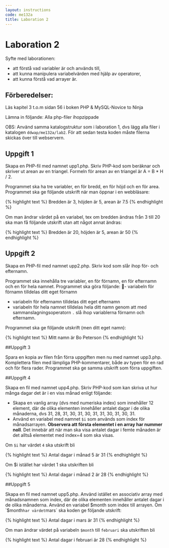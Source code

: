 ```yaml
---
layout: instructions
code: me132a
title: Laboration 2
---
```


# Laboration 2

Syfte med laborationen:

- att förstå vad variabler är och används till,
- att kunna manipulera variabelvärden med hjälp av operatorer,
- att kunna förstå vad arrayer är.

## Förberedelser:

Läs kapitel 3 t.o.m sidan 56 i boken PHP & MySQL-Novice to Ninja

Lämna in följande: Alla php-filer ihopzippade

OBS: Använd samma katalogstruktur som i laboration 1, dvs lägg alla filer i katalogen `ddwap/me132a/lab2`. För att sedan testa koden måste filerna skickas över till webservern.

## Uppgift 1

Skapa en PHP-fil med namnet upp1.php. Skriv PHP-kod som beräknar och skriver ut arean av en triangel. Formeln för arean av en triangel är A = B * H / 2. 

Programmet ska ha tre variabler, en för bredd, en för höjd och en för area. Programmet ska ge följande utskrift när man öppnar i en webbläsare:

{% highlight text %}
Bredden är 3, höjden är 5, arean är 7.5
{% endhighlight %}

Om man ändrar värdet på en variabel, tex om bredden ändras från 3 till 20 ska man få följande utskrift utan att något annat ändras:

{% highlight text %}
Bredden är 20, höjden är 5, arean är 50
{% endhighlight %}

## Uppgift 2

Skapa en PHP-fil med namnet upp2.php. Skriv kod som slår ihop för- och efternamn.  

Programmet ska innehålla tre variabler, en för förnamn, en för efternamn och en för hela namnet. Programmet ska göra följande:
- variabeln för förnamn tilldelas ditt eget förnamn
- variabeln för efternamn tilldelas ditt eget efternamn
- variabeln för hela namnet tilldelas hela ditt namn genom att med sammanslagningsoperatorn `.` slå ihop variablerna förnamn och efternamn. 

Programmet ska ge följande utskrift (men ditt eget namn):

{% highlight text %}
Mitt namn är Bo Peterson
{% endhighlight %}

##Uppgift 3

Spara en kopia av filen från förra uppgiften men nu med namnet upp3.php. Komplettera filen med lämpliga PHP-kommentarer, både av typen för en rad och för flera rader. Programmet ska ge samma utskrift som förra uppgiften.  

##Uppgift 4

Skapa en fil med namnet upp4.php. Skriv PHP-kod som kan skriva ut hur många dagar det är i en viss månad enligt följande:

- Skapa en vanlig array (dvs med numeriska index) som innehåller 12 element, där de olika elementen innehåller antalet dagar i de olika månaderna, dvs 31, 28, 31, 30, 31, 30, 31, 31, 30, 31, 30, 31.
- Använd en variabel med namnet `$i` som används som index för månadsarrayen. **Observera att första elementet i en array har nummer noll**. Det innebär att när man ska visa antalet dagar i femte månaden är det alltså elementet med index=4 som ska visas.

Om `$i` har värdet `4` ska utskrift bli

{% highlight text %}
Antal dagar i månad 5 är 31
{% endhighlight %} 

Om $i istället har värdet 1 ska utskriften bli

{% highlight text %}
Antal dagar i månad 2 är 28
{% endhighlight %} 
 
##Uppgift 5

Skapa en fil med namnet upp5.php. Använd istället en associativ array med månadsnamnen som index, där de olika elementen innehåller antalet dagar i de olika månaderna. Använd en variabel $month som index till arrayen. Om `$month` har värdet `mars` ska koden ge följande utskrift:

{% highlight text %}
Antal dagar i mars är 31
{% endhighlight %}

Om man ändrar värdet på variabeln `$month` till `februari` ska utskriften bli

{% highlight text %}
Antal dagar i februari är 28
{% endhighlight %}
